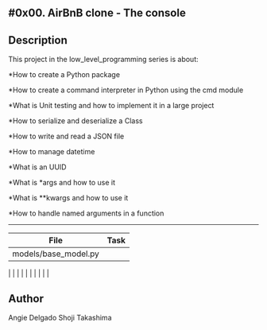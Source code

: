 #0x00. AirBnB clone - The console
---
## Description

This project in the low_level_programming series is about:

*How to create a Python package

*How to create a command interpreter in Python using the cmd module

*What is Unit testing and how to implement it in a large project

*How to serialize and deserialize a Class

*How to write and read a JSON file

*How to manage datetime

*What is an UUID

*What is *args and how to use it

*What is **kwargs and how to use it

*How to handle named arguments in a function

---
File|Task
---|---
models/base_model.py | 
 | 
 | 
 | 
 | 
 | 
 | 
 | 
 | 
 | 
 | 

## Author
 Angie Delgado
 Shoji Takashima
